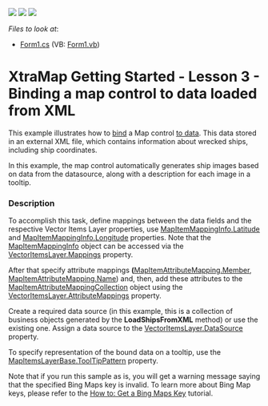 <!-- default badges list -->
![](https://img.shields.io/endpoint?url=https://codecentral.devexpress.com/api/v1/VersionRange/128576904/13.1.4%2B)
[![](https://img.shields.io/badge/Open_in_DevExpress_Support_Center-FF7200?style=flat-square&logo=DevExpress&logoColor=white)](https://supportcenter.devexpress.com/ticket/details/E4687)
[![](https://img.shields.io/badge/📖_How_to_use_DevExpress_Examples-e9f6fc?style=flat-square)](https://docs.devexpress.com/GeneralInformation/403183)
<!-- default badges end -->
<!-- default file list -->
*Files to look at*:

* [Form1.cs](./CS/DataMapping/Form1.cs) (VB: [Form1.vb](./VB/DataMapping/Form1.vb))
<!-- default file list end -->
# XtraMap Getting Started - Lesson 3 - Binding a map control to data loaded from XML


<p>This example illustrates how to <a href="https://documentation.devexpress.com/#WindowsForms/CustomDocument15359">bind</a> a Map control <a href="https://documentation.devexpress.com/#WindowsForms/CustomDocument15359">to data</a>. This data stored in an external XML file, which contains information about wrecked ships, including ship coordinates.</p>
<p>In this example, the map control automatically generates ship images based on data from the datasource, along with a description for each image in a tooltip.</p>


<h3>Description</h3>

<p>To accomplish this task, define mappings between the data fields and the respective Vector Items Layer properties, use <a href="http://help.devexpress.com/#WindowsForms/DevExpressXtraMapMapItemMappingInfo_Latitudetopic"><u>MapItemMappingInfo.Latitude</u></a> and <a href="http://help.devexpress.com/#WindowsForms/DevExpressXtraMapMapItemMappingInfo_Longitudetopic"><u>MapItemMappingInfo.Longitude</u></a> properties. Note that the <a href="http://help.devexpress.com/#WindowsForms/clsDevExpressXtraMapMapItemMappingInfotopic"><u>MapItemMappingInfo</u></a> object can be accessed via the<strong> </strong><a href="http://help.devexpress.com/#WindowsForms/DevExpressXtraMapVectorItemsLayer_Mappingstopic"><u>VectorItemsLayer.Mappings</u></a> property. </p><p>After that  specify attribute mappings <strong>(</strong><a href="http://help.devexpress.com/#WindowsForms/DevExpressXtraMapMapItemAttributeMapping_Membertopic"><u>MapItemAttributeMapping.Member</u></a>, <a href="http://help.devexpress.com/#WindowsForms/DevExpressXtraMapMapItemAttributeMapping_Nametopic"><u>MapItemAttributeMapping.Name</u></a>) and, then, add these attributes to the <a href="http://help.devexpress.com/#WindowsForms/clsDevExpressXtraMapMapItemAttributeMappingCollectiontopic"><u>MapItemAttributeMappingCollection</u></a> object using the<strong> </strong><a href="http://help.devexpress.com/#WindowsForms/DevExpressXtraMapVectorItemsLayer_AttributeMappingstopic"><u>VectorItemsLayer.AttributeMappings</u></a> property.</p><p>Create a required data source (in this example, this is a collection of business objects generated by the <strong>LoadShipsFromXML</strong> method) or use the existing one.  Assign a data source to the <a href="http://help.devexpress.com/#WindowsForms/DevExpressXtraMapVectorItemsLayer_DataSourcetopic"><u>VectorItemsLayer.DataSource</u></a> property. </p><p>To specify representation of the bound data on a tooltip, use the <a href="http://help.devexpress.com/#WindowsForms/DevExpressXtraMapMapItemsLayerBase_ToolTipPatterntopic"><u>MapItemsLayerBase.ToolTipPattern</u></a> property.<br />
</p><p>Note that if you run this sample as is, you will get a warning message saying that the specified Bing Maps key is invalid. To learn more about Bing Map keys, please refer to the <a href="http://help.devexpress.com/#WindowsForms/CustomDocument15102"><u>How to: Get a Bing Maps Key</u></a> tutorial.</p><p><br />
</p>

<br/>


